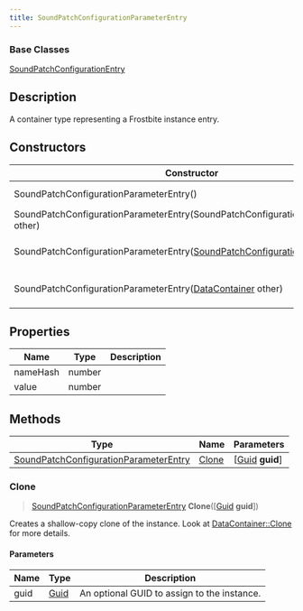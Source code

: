 ```yaml
---
title: SoundPatchConfigurationParameterEntry
---
```

### Base Classes

[SoundPatchConfigurationEntry](SoundPatchConfigurationEntry)

## Description

A container type representing a Frostbite instance entry.

## Constructors

| Constructor                                                                                               | Description                                                                                                                                                                |
| --------------------------------------------------------------------------------------------------------- | -------------------------------------------------------------------------------------------------------------------------------------------------------------------------- |
| SoundPatchConfigurationParameterEntry()                                                                   | Create a new instance of this container type.                                                                                                                              |
| SoundPatchConfigurationParameterEntry(SoundPatchConfigurationParameterEntry other)                        | Create a reference copy of an instance of the same type.                                                                                                                   |
| SoundPatchConfigurationParameterEntry([SoundPatchConfigurationEntry](SoundPatchConfigurationEntry) other) | Upcast an instance of type [SoundPatchConfigurationEntry](SoundPatchConfigurationEntry) to [SoundPatchConfigurationParameterEntry](SoundPatchConfigurationParameterEntry). |
| SoundPatchConfigurationParameterEntry([DataContainer](/vext/ref/shared/class/datacontainer) other)          | Upcast an instance of type [DataContainer](/vext/ref/shared/class/datacontainer) to [SoundPatchConfigurationParameterEntry](SoundPatchConfigurationParameterEntry).          |

## Properties

| Name     | Type   | Description |
| -------- | ------ | ----------- |
| nameHash | number |             |
| value    | number |             |

## Methods

| Type                                                                           | Name            | Parameters                                     |
| ------------------------------------------------------------------------------ | --------------- | ---------------------------------------------- |
| [SoundPatchConfigurationParameterEntry](SoundPatchConfigurationParameterEntry) | [Clone](#clone) | \[[Guid](/vext/ref/shared/class/guid) **guid**\] |

### Clone

> [SoundPatchConfigurationParameterEntry](SoundPatchConfigurationParameterEntry) **Clone**(\[[Guid](/vext/ref/shared/class/guid) **guid**\])

Creates a shallow-copy clone of the instance. Look at [DataContainer::Clone](/vext/ref/shared/class/datacontainer#clone) for more details.

#### Parameters

| Name | Type         | Description                                 |
| ---- | ------------ | ------------------------------------------- |
| guid | [Guid](Guid) | An optional GUID to assign to the instance. |
